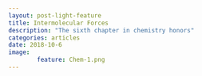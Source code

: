 ```yaml
---
layout: post-light-feature
title: Intermolecular Forces
description: "The sixth chapter in chemistry honors"
categories: articles
date: 2018-10-6
image:
        feature: Chem-1.png
---
```

